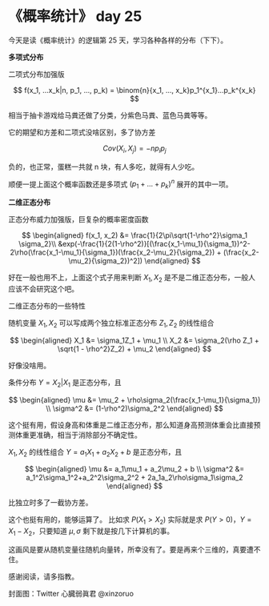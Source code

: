 # 《概率统计》 day 25

今天是读《概率统计》的逻辑第 25 天，学习各种各样的分布（下下）。

**多项式分布**

二项式分布加强版

$$
f(x_1, ...x_k|n, p_1, ..., p_k) = \binom{n}{x_1, ..., x_k}p_1^{x_1}...p_k^{x_k}
$$

相当于抽卡游戏给马粪还做了分类，分紫色马粪、蓝色马粪等等。

它的期望和方差和二项式没啥区别，多了协方差

$$
Cov(X_i, X_j) = -np_ip_j
$$

负的，也正常，蛋糕一共就 n 块，有人多吃，就得有人少吃。

顺便一提上面这个概率函数还是多项式 $(p_1 + ... + p_k)^n$ 展开的其中一项。

**二维正态分布**

正态分布威力加强版，巨复杂的概率密度函数

$$
\begin{aligned}
f(x_1, x_2) &= \frac{1}{2\pi\sqrt{1-\rho^2}\sigma_1 \sigma_2}\\
&exp(-\frac{1}{2(1-\rho^2)}[(\frac{x_1-\mu_1}{\sigma_1})^2-2\rho(\frac{x_1-\mu_1}{\sigma_1})(\frac{x_2-\mu_2}{\sigma_2}) + (\frac{x_2-\mu_2}{\sigma_2})^2])
\end{aligned}
$$

好在一般也用不上，上面这个式子用来判断 $X_1, X_2$ 是不是二维正态分布，一般人应该不会研究这个吧。

二维正态分布的一些特性

随机变量 $X_1, X_2$ 可以写成两个独立标准正态分布 $Z_1, Z_2$ 的线性组合

$$
\begin{aligned}
X_1 &= \sigma_1Z_1 + \mu_1 \\
X_2 &= \sigma_2(\rho Z_1 + \sqrt{1 - \rho^2}Z_2) + \mu_2
\end{aligned}
$$

好像没啥用。

条件分布 $Y = X_2|X_1$ 是正态分布，且

$$
\begin{aligned}
\mu &= \mu_2 + \rho\sigma_2(\frac{x_1-\mu_1}{\sigma_1}) \\
\sigma^2 &= (1-\rho^2)\sigma_2^2
\end{aligned}
$$

这个挺有用，假设身高和体重是二维正态分布，那么知道身高预测体重会比直接预测体重更准确，相当于消除部分不确定性。

$X_1, X_2$ 的线性组合 $Y=a_1X_1 + a_2X_2 + b$ 是正态分布，且

$$
\begin{aligned}
\mu &= a_1\mu_1 + a_2\mu_2 + b \\
\sigma^2 &= a_1^2\sigma_1^2+a_2^2\sigma_2^2 + 2a_1a_2\rho\sigma_1\sigma_2
\end{aligned}
$$

比独立时多了一截协方差。

这个也挺有用的，能够运算了。 比如求 $P(X_1 \gt X_2)$ 实际就是求 $P(Y \gt 0)$，$Y = X_1 - X_2$，只要知道 $\mu, \sigma$ 剩下就是按几下计算机的事。

这画风是要从随机变量往随机向量转，所幸没有了。要是再来个三维的，真要遭不住。

感谢阅读，请多指教。

封面图：Twitter 心臓弱眞君 @xinzoruo